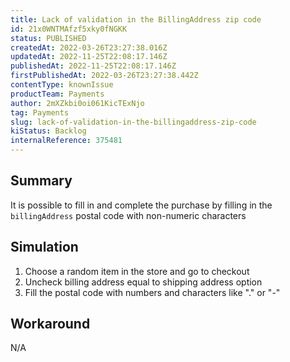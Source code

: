 ```yaml
---
title: Lack of validation in the BillingAddress zip code
id: 21x0WNTMAfzf5xky0fNGKK
status: PUBLISHED
createdAt: 2022-03-26T23:27:38.016Z
updatedAt: 2022-11-25T22:08:17.146Z
publishedAt: 2022-11-25T22:08:17.146Z
firstPublishedAt: 2022-03-26T23:27:38.442Z
contentType: knownIssue
productTeam: Payments
author: 2mXZkbi0oi061KicTExNjo
tag: Payments
slug: lack-of-validation-in-the-billingaddress-zip-code
kiStatus: Backlog
internalReference: 375481
---
```


## Summary


It is possible to fill in and complete the purchase by filling in the `billingAddress` postal code with non-numeric characters



## Simulation



1. Choose a random item in the store and go to checkout
2. Uncheck billing address equal to shipping address option
3. Fill the postal code with numbers and characters like "." or "-"



## Workaround


N/A

